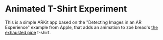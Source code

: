 # Animated T-Shirt Experiment

This is a simple ARKit app based on the "Detecting Images in an AR Experience" example from Apple, that adds an animation to zoë bread's [the exhausted pipe](https://www.zoebread.com/product/the-exhausted-pipe) t-shirt.

